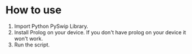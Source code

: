 # How to use
  1. Import Python PySwip Library.
  2. Install Prolog on your device. If you don't have prolog on your device it won't work.
  3. Run the script.
